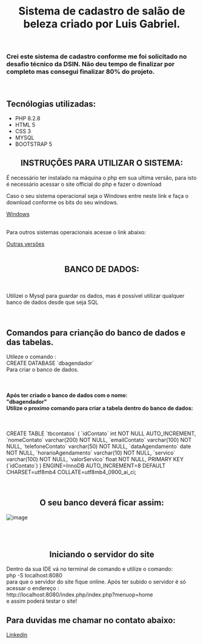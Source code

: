 

<h1 align="center">Sistema de cadastro de salão de beleza criado por Luis Gabriel. </h1>
<br>
<h3>Crei este sistema de cadastro conforme me foi solicitado no desafio técnico da DSIN. Não deu tempo de finalizar por completo mas consegui finalizar 80% do projeto.</h3> <br>
<H2>Tecnólogias utilizadas:</H2>
<ul>
  <li> PHP 8.2.8</li>
  <li> HTML 5</li>
  <li> CSS 3</li>
  <li> MYSQL</li>
  <li> BOOTSTRAP 5</li>
</ul>

<H2 align="center"> INSTRUÇÕES PARA UTILIZAR O SISTEMA:</H2>
<p>É necessário ter instalado na máquina o php em sua ultima versão, para isto é necessário acessar o site official do php e fazer o download</p>
<p>Caso o seu sistema operacional seja o Windows entre neste link e faça o download conforme os bits do seu windows.</p>
<a href="https://windows.php.net/download#php-8.2">Windows</a>
<br>
<br>
<p>Para outros sistemas operacionais acesse o link abaixo:</p>
<a href="https://www.php.net/downloads.php">Outras versões</a>
<br>
<br>
<h2 align="center">BANCO DE DADOS:</h2>
<br>
<p>Utilizei o Mysql para guardar os dados, mas é possível utilizar qualquer banco de dados desde que seja SQL</p>
<br>
<h2>Comandos para crianção do banco de dados e das tabelas.</h2>
<p>Utileze o comando : <br> CREATE DATABASE `dbagendador` <br> Para criar o banco de dados.</p>
<br>
<h4>Após ter criado o banco de dados com o nome: <br>"dbagendador" <br>Utilize o proximo comando para criar a tabela dentro do banco de dados: </h4>
<br>

<p>CREATE TABLE `tbcontatos` (
  `idContato` int NOT NULL AUTO_INCREMENT,
  `nomeContato` varchar(200) NOT NULL,
  `emailContato` varchar(100) NOT NULL,
  `telefoneContato` varchar(50) NOT NULL,
  `dataAgendamento` date NOT NULL,
  `horarioAgendamento` varchar(10) NOT NULL,
  `servico` varchar(100) NOT NULL,
  `valorServico` float NOT NULL,
  PRIMARY KEY (`idContato`)
) ENGINE=InnoDB AUTO_INCREMENT=8 DEFAULT CHARSET=utf8mb4 COLLATE=utf8mb4_0900_ai_ci;
  
 </p>
<br>
<h2 align="center"> O seu banco deverá ficar assim: </h2>

![image](https://github.com/Lugabe/sistema-salao-cabeleleiro/assets/119985795/db19b5c3-848b-4859-953a-a8d3c6f41482)


<br>
<br>
<H2 align="center">Iniciando o servidor do site</H2>
<p>Dentro da sua IDE  vá no terminal de comando e utilize o comando: <br>  php -S localhost:8080 <br> para que o servidor do site fique online. Após ter subido o servidor é só acessar o endereço : <br>http://localhost:8080/index.php/index.php?menuop=home <br> e assim poderá testar o site! </p>

<h2>Para duvidas me chamar no contato abaixo:</h2>
<a href="https://www.linkedin.com/in/luis-gabriel-bernardi/">Linkedin</a>
